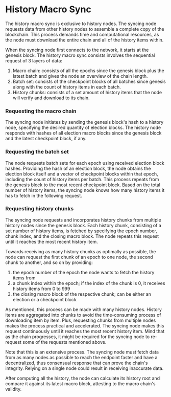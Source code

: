 # History Macro Sync

The history macro sync is exclusive to history nodes. The syncing node requests data from other history nodes to assemble a complete copy of the blockchain. This process demands time and computational resources, as the node must download the entire chain and all of the history items within.

When the syncing node first connects to the network, it starts at the genesis block. The history macro sync consists involves the sequential request of 3 layers of data:

1. Macro chain: consists of all the epochs since the genesis block plus the latest batch and gives the node an overview of the chain length.
2. Batch set: consists of the checkpoint blocks of all batches since genesis along with the count of history items in each batch.
3. History chunks: consists of a set amount of history items that the node will verify and download to its chain.

### Requesting the macro chain

The syncing node initiates by sending the genesis block's hash to a history node, specifying the desired quantity of election blocks. The history node responds with hashes of all election macro blocks since the genesis block and the latest checkpoint block, if any.

### Requesting the batch set

The node requests batch sets for each epoch using received election block hashes. Providing the hash of an election block, the node obtains the election block itself and a vector of checkpoint blocks within that epoch, including the count of history items per batch. This process repeats from the genesis block to the most recent checkpoint block. Based on the total number of history items, the syncing node knows how many history items it has to fetch in the following request.

### Requesting history chunks

The syncing node requests and incorporates history chunks from multiple history nodes since the genesis block. Each history chunk, consisting of a set number of history items, is fetched by specifying the epoch number, chunk index, and the closing macro block. The node repeats this request until it reaches the most recent history item.

Towards receiving as many history chunks as optimally as possible, the node can request the first chunk of an epoch to one node, the second chunk to another, and so on by providing:
1. the epoch number of the epoch the node wants to fetch the history items from
2. a chunk index within the epoch; if the index of the chunk is 0, it receives history items from 0 to 999
3. the closing macro block of the respective chunk; can be either an election or a checkpoint block

As mentioned, this process can be made with many history nodes. History items are aggregated into chunks to avoid the time-consuming process of downloading item by item. Plus, requesting chunks from multiple nodes makes the process practical and accelerated. The syncing node makes this request continuously until it reaches the most recent history item. Mind that as the chain progresses, it might be required for the syncing node to re-request some of the requests mentioned above.

Note that this is an extensive process. The syncing node must fetch data from as many nodes as possible to reach the endpoint faster and have a decentralized, thus consensual response that can prove the chain's integrity. Relying on a single node could result in receiving inaccurate data.

After computing all the history, the node can calculate its history root and compare it against its latest macro block, attesting to the macro chain's validity.
